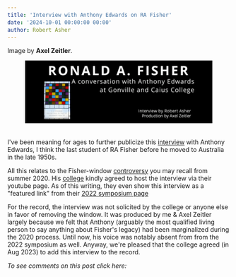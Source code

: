 ```yaml
---
title: 'Interview with Anthony Edwards on RA Fisher'
date: '2024-10-01 00:00:00 00:00'
author: Robert Asher
---
```

Image by <strong>Axel Zeitler</strong>.
<figure>
<img src="/uploads/2023/fisherTitle2.png" alt="Edwards Interview on Fisher"/>
</figure>

<br/> I've been meaning for ages to further publicize this <a href="https://youtu.be/kqLB5a8op5c">interview</a> with Anthony Edwards, I think the last student of RA Fisher before he moved to Australia in the late 1950s. 

<p>All this relates to the Fisher-window <a href="https://www.economist.com/britain/2022/04/23/a-cambridge-college-reflects-on-the-controversy-over-ronald-fisher">controversy</a> you may recall from summer 2020. His <a href="https://www.cai.cam.ac.uk/">college</a> kindly agreed to host the interview via their youtube page. As of this writing, they even show this interview as a "featured link" from their <a href="https://youtu.be/kqLB5a8op5c">2022 symposium page</a></p>

<p>For the record, the interview was not solicited by the college or anyone else in favor of removing the window. It was produced by me & Axel Zeitler largely because we felt that Anthony (arguably the most qualified living person to say anything about Fisher's legacy) had been marginalized during the 2020 process. Until now, his voice was notably absent from from the 2022 symposium as well. Anyway, we're pleased that the college agreed (in Aug 2023) to add this interview to the record.</p>

<i>To see comments on this post click here:</i> <!--more-->